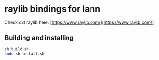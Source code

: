 # raylib bindings for lann

Check out raylib here: [https://www.raylib.com/](https://www.raylib.com/)

## Building and installing

```sh
sh build.sh
sudo sh install.sh
```
